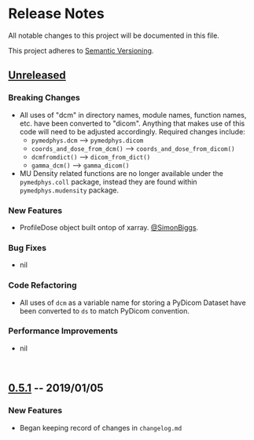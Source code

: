 # Release Notes
All notable changes to this project will be documented in this file.

This project adheres to [Semantic Versioning](https://semver.org/spec/v2.0.0.html).
<br/>
## [Unreleased]

### Breaking Changes
- All uses of "dcm" in directory names, module names, function names, etc.
  have been converted to "dicom". Anything that makes use of this code will need to be
  adjusted accordingly. Required changes include:
    - `pymedphys.dcm` --> `pymedphys.dicom`
    - `coords_and_dose_from_dcm()` --> `coords_and_dose_from_dicom()`
    - `dcmfromdict()` --> `dicom_from_dict()`
    - `gamma_dcm()` --> `gamma_dicom()`
- MU Density related functions are no longer available under the `pymedphys.coll` package,
  instead they are found within `pymedphys.mudensity` package.

### New Features
- ProfileDose object built ontop of xarray. [@SimonBiggs](https://github.com/SimonBiggs).

### Bug Fixes
- nil

### Code Refactoring
- All uses of `dcm` as a variable name for storing a PyDicom Dataset have been converted to `ds` to
  match PyDicom convention.

### Performance Improvements
- nil
<br/>

## [0.5.1] -- 2019/01/05

### New Features
- Began keeping record of changes in `changelog.md`


[Unreleased]: https://github.com/pymedphys/pymedphys/compare/v0.5.1...master
[0.5.1]: https://github.com/pymedphys/pymedphys/compare/v0.4.3...v0.5.1
